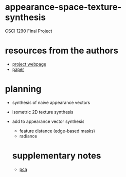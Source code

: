 # appearance-space-texture-synthesis
CSCI 1290 Final Project

# resources from the authors

- [project webpage](https://hhoppe.com/proj/apptexsyn/)
- [paper](https://hhoppe.com/apptexsyn.pdf)

# planning

- synthesis of naive appearance vectors
- isometric 2D texture synthesis
- add to appearance vector synthesis
  - feature distance (edge-based masks)
  - radiance

  # supplementary notes

  - [pca](https://www.sartorius.com/en/knowledge/science-snippets/what-is-principal-component-analysis-pca-and-how-it-is-used-507186#:~:text=Principal%20component%20analysis%2C%20or%20PCA,more%20easily%20visualized%20and%20analyzed.)
  